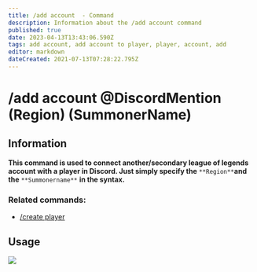 ```yaml
---
title: /add account  - Command
description: Information about the /add account command
published: true
date: 2023-04-13T13:43:06.590Z
tags: add account, add account to player, player, account, add
editor: markdown
dateCreated: 2021-07-13T07:28:22.795Z
---
```


# /add account @DiscordMention (Region) (SummonerName)

## Information

**This command is used to connect another/secondary league of legends account with a player in Discord. Just simply specify the** `**Region**`**and the** `**Summonername**` **in the syntax.**

### Related commands:

-   [/create player](/en/commands/create/player/)

## Usage

![](/new_add_account.gif)